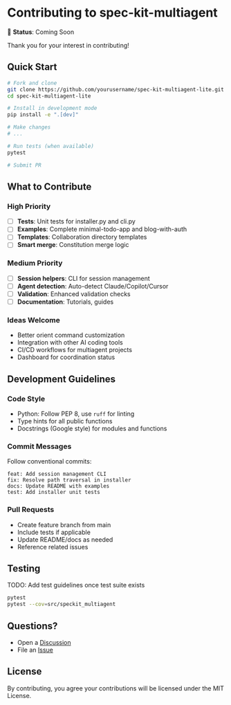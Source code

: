# Contributing to spec-kit-multiagent

🚧 **Status**: Coming Soon

Thank you for your interest in contributing!

## Quick Start

```bash
# Fork and clone
git clone https://github.com/yourusername/spec-kit-multiagent-lite.git
cd spec-kit-multiagent-lite

# Install in development mode
pip install -e ".[dev]"

# Make changes
# ...

# Run tests (when available)
pytest

# Submit PR
```

## What to Contribute

### High Priority
- [ ] **Tests**: Unit tests for installer.py and cli.py
- [ ] **Examples**: Complete minimal-todo-app and blog-with-auth
- [ ] **Templates**: Collaboration directory templates
- [ ] **Smart merge**: Constitution merge logic

### Medium Priority
- [ ] **Session helpers**: CLI for session management
- [ ] **Agent detection**: Auto-detect Claude/Copilot/Cursor
- [ ] **Validation**: Enhanced validation checks
- [ ] **Documentation**: Tutorials, guides

### Ideas Welcome
- Better orient command customization
- Integration with other AI coding tools
- CI/CD workflows for multiagent projects
- Dashboard for coordination status

## Development Guidelines

### Code Style
- Python: Follow PEP 8, use `ruff` for linting
- Type hints for all public functions
- Docstrings (Google style) for modules and functions

### Commit Messages
Follow conventional commits:
```
feat: Add session management CLI
fix: Resolve path traversal in installer
docs: Update README with examples
test: Add installer unit tests
```

### Pull Requests
- Create feature branch from main
- Include tests if applicable
- Update README/docs as needed
- Reference related issues

## Testing

TODO: Add test guidelines once test suite exists

```bash
pytest
pytest --cov=src/speckit_multiagent
```

## Questions?

- Open a [Discussion](https://github.com/yourusername/spec-kit-multiagent-lite/discussions)
- File an [Issue](https://github.com/yourusername/spec-kit-multiagent-lite/issues)

## License

By contributing, you agree your contributions will be licensed under the MIT License.
